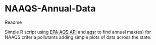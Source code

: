 # NAAQS-Annual-Data

Readme

Simple R script using [EPA AQS API](https://aqs.epa.gov/aqsweb/documents/data_api.html) and [aqsr](https://github.com/jpkeller/aqsr) to find annual max(es) for NAAQS criteria pollutants adding simple plots of data across the state.
